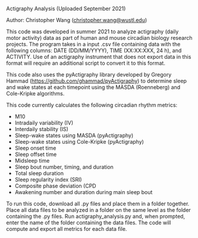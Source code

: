 Actigraphy Analysis (Uploaded September 2021)

Author: Christopher Wang (christopher.wang@wustl.edu)

This code was developed in summer 2021 to analyze actigraphy (daily motor activity) data as part of human and mouse circadian biology research projects.
The program takes in a input .csv file containing data with the following columns: DATE (DD/MM/YYYY), TIME (XX:XX:XXX, 24 h), and ACTIVITY.
Use of an actigraphy instrument that does not export data in this format will require an additional script to convert it to this format.

This code also uses the pyActigraphy library developed by Gregory Hammad (https://github.com/ghammad/pyActigraphy) to determine sleep and wake states at each timepoint using the MASDA (Roenneberg) and Cole-Kripke algorithms.

This code currently calculates the following circadian rhythm metrics:
- M10
- Intradaily variability (IV)
- Interdaily stability (IS)
- Sleep-wake states using MASDA (pyActigraphy)
- Sleep-wake states using Cole-Kripke (pyActigraphy)
- Sleep onset time
- Sleep offset time
- Midsleep time
- Sleep bout number, timing, and duration
- Total sleep duration
- Sleep regularity index (SRI)
- Composite phase deviation (CPD
- Awakening number and duration during main sleep bout

To run this code, download all .py files and place them in a folder together. Place all data files to be analyzed in a folder on the same level as the folder containing the .py files.
Run actigraphy_analysis.py and, when prompted, enter the name of the folder containing the data files. The code will compute and export all metrics for each data file.
